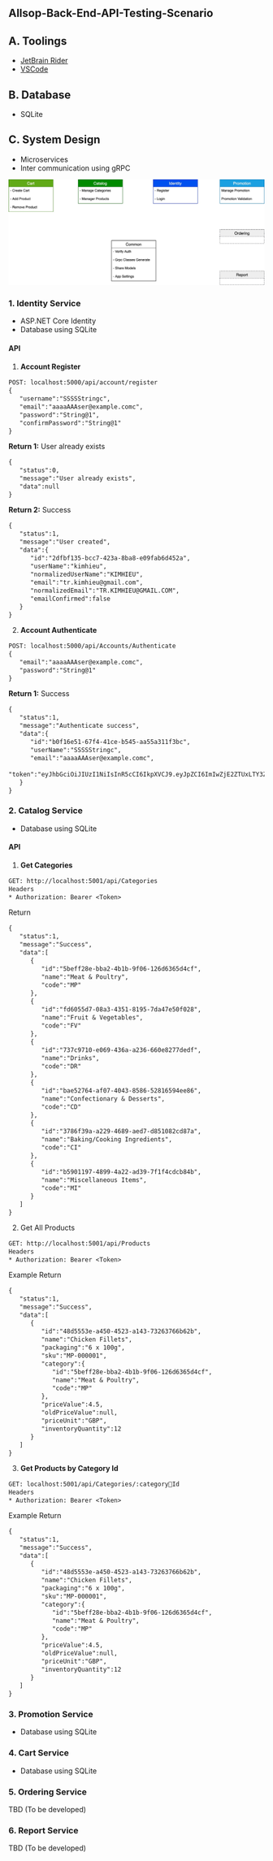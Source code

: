 ## Allsop-Back-End-API-Testing-Scenario


## A. Toolings

* [JetBrain Rider](https://www.jetbrains.com/rider/)
* [VSCode](https://code.visualstudio.com/) 

## B. Database
* SQLite

## C. System Design

* Microservices
* Inter communication using gRPC

![System Services](https://raw.githubusercontent.com/tkhieu/Allsop-Back-End-API-Testing-Scenario/add-assets/Assets/Assets.jpg)

### 1. Identity Service
* ASP.NET Core Identity
* Database using SQLite
#### API
1. **Account Register**
```
POST: localhost:5000/api/account/register
{
   "username":"SSSSStringc",
   "email":"aaaaAAAser@example.comc",
   "password":"String@1",
   "confirmPassword":"String@1"
}
```
**Return 1:** User already exists
```
{
   "status":0,
   "message":"User already exists",
   "data":null
}
```
**Return 2:** Success

```
{
   "status":1,
   "message":"User created",
   "data":{
      "id":"2dfbf135-bcc7-423a-8ba8-e09fab6d452a",
      "userName":"kimhieu",
      "normalizedUserName":"KIMHIEU",
      "email":"tr.kimhieu@gmail.com",
      "normalizedEmail":"TR.KIMHIEU@GMAIL.COM",
      "emailConfirmed":false
   }
}
```
2. **Account Authenticate** 
```
POST: localhost:5000/api/Accounts/Authenticate
{
   "email":"aaaaAAAser@example.comc",
   "password":"String@1"
}
```
**Return 1:** Success
```
{
   "status":1,
   "message":"Authenticate success",
   "data":{
      "id":"b0f16e51-67f4-41ce-b545-aa55a311f3bc",
      "userName":"SSSSStringc",
      "email":"aaaaAAAser@example.comc",
      "token":"eyJhbGciOiJIUzI1NiIsInR5cCI6IkpXVCJ9.eyJpZCI6ImIwZjE2ZTUxLTY3ZjQtNDFjZS1iNTQ1LWFhNTVhMzExZjNiYyIsIm5iZiI6MTYxNjA1NjYxMiwiZXhwIjoxNjE4NjQ4NjEyLCJpYXQiOjE2MTYwNTY2MTJ9.TUz_KDIS47Kw5QL1vIBTdV_iyDqp7K2wle_JsaSa090"
   }
}
```

### 2. Catalog Service
* Database using SQLite
#### API
1. **Get Categories**
```
GET: http://localhost:5001/api/Categories
Headers
* Authorization: Bearer <Token>
```
Return
```
{
   "status":1,
   "message":"Success",
   "data":[
      {
         "id":"5beff28e-bba2-4b1b-9f06-126d6365d4cf",
         "name":"Meat & Poultry",
         "code":"MP"
      },
      {
         "id":"fd6055d7-08a3-4351-8195-7da47e50f028",
         "name":"Fruit & Vegetables",
         "code":"FV"
      },
      {
         "id":"737c9710-e069-436a-a236-660e8277dedf",
         "name":"Drinks",
         "code":"DR"
      },
      {
         "id":"bae52764-af07-4043-8586-52816594ee86",
         "name":"Confectionary & Desserts",
         "code":"CD"
      },
      {
         "id":"3786f39a-a229-4689-aed7-d851082cd87a",
         "name":"Baking/Cooking Ingredients",
         "code":"CI"
      },
      {
         "id":"b5901197-4899-4a22-ad39-7f1f4cdcb84b",
         "name":"Miscellaneous Items",
         "code":"MI"
      }
   ]
}
```
2. Get All Products
```
GET: http://localhost:5001/api/Products
Headers
* Authorization: Bearer <Token>
```
Example Return
```
{
   "status":1,
   "message":"Success",
   "data":[
      {
         "id":"48d5553e-a450-4523-a143-73263766b62b",
         "name":"Chicken Fillets",
         "packaging":"6 x 100g",
         "sku":"MP-000001",
         "category":{
            "id":"5beff28e-bba2-4b1b-9f06-126d6365d4cf",
            "name":"Meat & Poultry",
            "code":"MP"
         },
         "priceValue":4.5,
         "oldPriceValue":null,
         "priceUnit":"GBP",
         "inventoryQuantity":12
      }
   ]
}
```
3. **Get Products by Category Id**
```
GET: localhost:5001/api/Categories/:categoryId
Headers
* Authorization: Bearer <Token>
```
Example Return
```
{
   "status":1,
   "message":"Success",
   "data":[
      {
         "id":"48d5553e-a450-4523-a143-73263766b62b",
         "name":"Chicken Fillets",
         "packaging":"6 x 100g",
         "sku":"MP-000001",
         "category":{
            "id":"5beff28e-bba2-4b1b-9f06-126d6365d4cf",
            "name":"Meat & Poultry",
            "code":"MP"
         },
         "priceValue":4.5,
         "oldPriceValue":null,
         "priceUnit":"GBP",
         "inventoryQuantity":12
      }
   ]
}
```

### 3. Promotion Service
* Database using SQLite
### 4. Cart Service
* Database using SQLite
### 5. Ordering Service
TBD (To be developed)
### 6. Report Service
TBD (To be developed)
